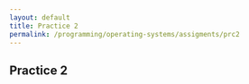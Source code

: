```yaml
---
layout: default
title: Practice 2
permalink: /programming/operating-systems/assigments/prc2
---
```


## Practice 2

